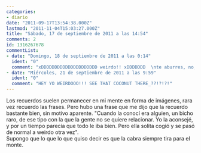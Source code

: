 ```yaml
---
categories:
- diario
date: "2011-09-17T13:54:38.000Z"
lastmod: "2011-11-04T15:03:27.000Z"
title: "Sábado, 17 de septiembre de 2011 a las 14:54"
comments: 2
id: 1316267678
commentList:
- date: "Domingo, 18 de septiembre de 2011 a las 0:14"
  ident: "0"
  comment: "xDDDDDDDDDDDDDDDDDDDDD weirdo!! xDDDDDDD  \nte aburres, no, macho/a?? yo tambien... xD"
- date: "Miércoles, 21 de septiembre de 2011 a las 9:59"
  ident: "0"
  comment: "HEY YO WEIRDOOO!!! SEE THAT COCONUT THERE_??!?!?!"
---
```


Los recuerdos suelen permanecer en mi mente en forma de imágenes, rara vez recuerdo las frases. Pero hubo una frase que me dijo que la recuerdo bastante bien, sin motivo aparente. "Cuando la conocí era alguien, un bicho raro, de ese tipo con la que la gente no se quiere relacionar. Yo la aconsejé, y por un tiempo parecía que todo le iba bien. Pero ella solita cogió y se pasó de normal a weirdo otra vez".  
Supongo que lo que lo que quiso decir es que la cabra siempre tira para el monte.
